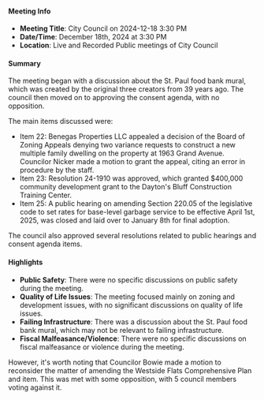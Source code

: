 #### Meeting Info
* **Meeting Title**: City Council on 2024-12-18 3:30 PM
* **Date/Time**: December 18th, 2024 at 3:30 PM
* **Location**: Live and Recorded Public meetings of City Council

#### Summary
The meeting began with a discussion about the St. Paul food bank mural, which was created by the original three creators from 39 years ago. The council then moved on to approving the consent agenda, with no opposition.

The main items discussed were:

* Item 22: Benegas Properties LLC appealed a decision of the Board of Zoning Appeals denying two variance requests to construct a new multiple family dwelling on the property at 1963 Grand Avenue. Councilor Nicker made a motion to grant the appeal, citing an error in procedure by the staff.
* Item 23: Resolution 24-1910 was approved, which granted $400,000 community development grant to the Dayton's Bluff Construction Training Center.
* Item 25: A public hearing on amending Section 220.05 of the legislative code to set rates for base-level garbage service to be effective April 1st, 2025, was closed and laid over to January 8th for final adoption.

The council also approved several resolutions related to public hearings and consent agenda items.

#### Highlights
* **Public Safety**: There were no specific discussions on public safety during the meeting.
* **Quality of Life Issues**: The meeting focused mainly on zoning and development issues, with no significant discussions on quality of life issues.
* **Failing Infrastructure**: There was a discussion about the St. Paul food bank mural, which may not be relevant to failing infrastructure.
* **Fiscal Malfeasance/Violence**: There were no specific discussions on fiscal malfeasance or violence during the meeting.

However, it's worth noting that Councilor Bowie made a motion to reconsider the matter of amending the Westside Flats Comprehensive Plan and item. This was met with some opposition, with 5 council members voting against it.

